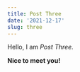 ```yaml
---
title: Post Three
date: '2021-12-17'
slug: three
---
```


Hello, I am _Post Three._

**Nice to meet you!**

